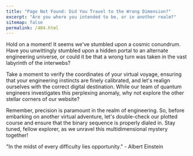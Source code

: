 ```yaml
---
title: "Page Not Found: Did You Travel to the Wrong Dimension?"
excerpt: "Are you where you intended to be, or in another realm?"
sitemap: false
permalink: /404.html
---
```


Hold on a moment! It seems we've stumbled upon a cosmic conundrum. Have you unwittingly stumbled upon a hidden portal to an alternate engineering universe, or could it be that a wrong turn was taken in the vast labyrinth of the interwebs?

Take a moment to verify the coordinates of your virtual voyage, ensuring that your engineering instincts are finely calibrated, and let's realign ourselves with the correct digital destination. While our team of quantum engineers investigates this perplexing anomaly, why not explore the other stellar corners of our website?

Remember, precision is paramount in the realm of engineering. So, before embarking on another virtual adventure, let's double-check our plotted course and ensure that the binary sequence is properly dialed in. Stay tuned, fellow explorer, as we unravel this multidimensional mystery together!

"In the midst of every difficulty lies opportunity." - Albert Einstein
